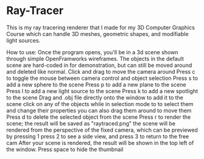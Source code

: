 # Ray-Tracer
This is my ray tracering renderer that I made for my 3D Computer Graphics Course which can handle 3D meshes, geometric shapes, and modifiable light sources.

How to use:
Once the program opens, you'll be in a 3d scene shown through simple OpenFramworks wireframes. The objects in the default scene are hard-coded in for demonstration, but can still be moved around and deleted like normal.
Click and drag to move the camera around
Press c to toggle the mouse between camera control and object selection
Press s to add a new sphere to the scene
Press p to add a new plane to the scene
Press l to add a new light source to the scene
Press k to add a new spotlight to the scene
Drag and .obj file directly onto the window to add it to the scene
  click on any of the objects while in selection mode to to select them and change their properties
  you can also drag them around to move them
Press d to delete the selected object from the scene
Press r to render the scene; the result will be saved as "raytraced.png"
  the scene will be rendered from the perspective of the fixed camera, which can be previewed by pressing 1
  press 2 to see a side view, and press 3 to return to the free cam
After your scene is rendered, the result will be shown in the top left of the window. Press space to hide the thumbnail
